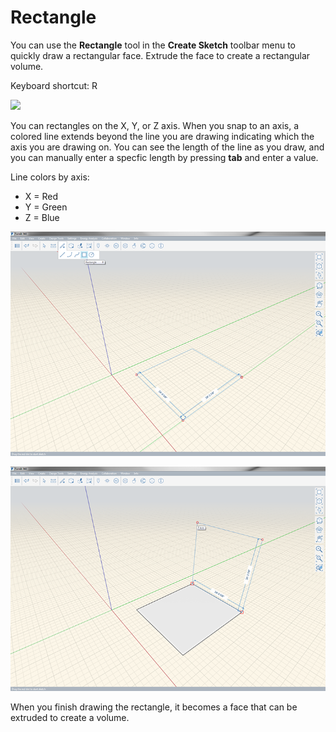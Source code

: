 # Rectangle

You can use the **Rectangle** tool in the **Create Sketch** toolbar menu to quickly draw a rectangular face. Extrude the face to create a rectangular volume.

Keyboard shortcut: R

![](https://github.com/FormIt3D/autodesk-formit-360-windows-help/tree/c377e7b8a3b8e43e684321d0b7de867608d317a3/assets/rectangle_toolbar.png)

You can rectangles on the X, Y, or Z axis. When you snap to an axis, a colored line extends beyond the line you are drawing indicating which the axis you are drawing on. You can see the length of the line as you draw, and you can manually enter a specfic length by pressing **tab** and enter a value.

Line colors by axis:

* X = Red
* Y = Green
* Z = Blue

![](../.gitbook/assets/rectangle-tool-1.png)

![](../.gitbook/assets/rectangle-tool-2.png)

When you finish drawing the rectangle, it becomes a face that can be extruded to create a volume.

